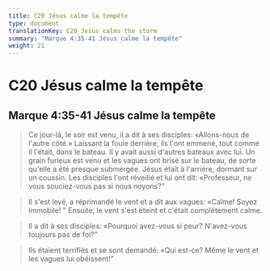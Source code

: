 ```yaml
---
title: C20 Jésus calme la tempête
type: document
translationKey: C20 Jesus calms the storm
summary: "Marque 4:35-41 Jésus calme la tempête"
weight: 21
---
```

# C20 Jésus calme la tempête

## Marque 4:35-41 Jésus calme la tempête

>   Ce jour-là, le soir est venu, il a dit à ses disciples: «Allons-nous de l'autre côté.» Laissant la foule derrière, ils l'ont emmené, tout comme il l'était, dans le bateau. Il y avait aussi d'autres bateaux avec lui. Un grain furieux est venu et les vagues ont brisé sur le bateau, de sorte qu'elle a été presque submergée. Jésus était à l'arrière, dormant sur un coussin. Les disciples l'ont réveillé et lui ont dit: «Professeur, ne vous souciez-vous pas si nous noyons?”

>   Il s'est levé, a réprimandé le vent et a dit aux vagues: «Calme! Soyez immobile! " Ensuite, le vent s'est éteint et c'était complètement calme.

>   Il a dit à ses disciples: «Pourquoi avez-vous si peur? N'avez-vous toujours pas de foi?”

>   Ils étaient terrifiés et se sont demandé: «Qui est-ce? Même le vent et les vagues lui obéissent!”

